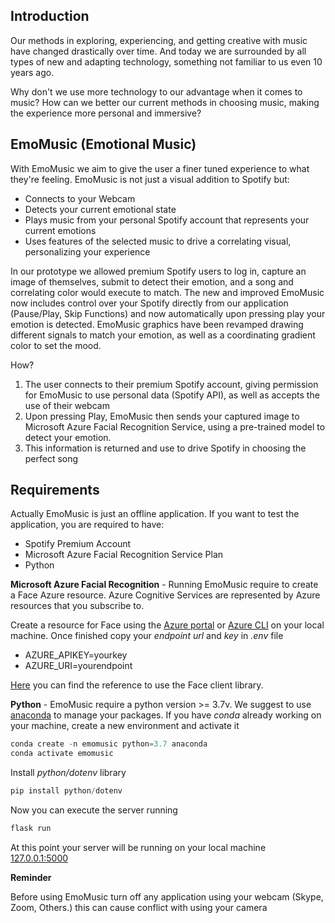 ## Introduction

Our methods in exploring, experiencing, and getting creative with music have changed drastically over time. And today we are surrounded by all types of new and adapting technology, something not familiar to us even 10 years ago.

Why don't we use more technology to our advantage when it comes to music? How can we better our current methods in choosing music, making the experience more personal and immersive?

## EmoMusic (Emotional Music)

With EmoMusic we aim to give the user a finer tuned experience to what they're feeling. EmoMusic is not just a visual addition to Spotify but:

- Connects to your Webcam
- Detects your current emotional state
- Plays music from your personal Spotify account that represents your current emotions
- Uses features of the selected music to drive a correlating visual, personalizing your experience

In our prototype we allowed premium Spotify users to log in, capture an image of themselves, submit to detect their emotion, and a song and correlating color would execute to match. The new and improved EmoMusic now includes control over your Spotify directly from our application (Pause/Play, Skip Functions) and now automatically upon pressing play your emotion is detected. EmoMusic graphics have been revamped drawing different signals to match your emotion, as well as a coordinating gradient color to set the mood.

How?

1. The user connects to their premium Spotify account, giving permission for EmoMusic to use personal data (Spotify API), as well as accepts the use of their webcam
2. Upon pressing Play, EmoMusic then sends your captured image to Microsoft Azure Facial Recognition Service, using a pre-trained model to detect your emotion.
3. This information is returned and use to drive Spotify in choosing the perfect song

## Requirements

Actually EmoMusic is just an offline application. If you want to test the application, you are required to have:

- Spotify Premium Account
- Microsoft Azure Facial Recognition Service Plan
- Python


**Microsoft Azure Facial Recognition** - Running EmoMusic require to create a Face Azure resource. Azure Cognitive Services are represented by Azure resources that you subscribe to.

Create a resource for Face using the [Azure portal](https://docs.microsoft.com/en-us/azure/cognitive-services/cognitive-services-apis-create-account?tabs=multiservice%2Clinux) or [Azure CLI](https://docs.microsoft.com/en-us/azure/cognitive-services/cognitive-services-apis-create-account-cli?tabs=linux) on your local machine. Once finished copy your *endpoint url* and *key* in *.env* file

- AZURE_APIKEY=yourkey
- AZURE_URI=yourendpoint


[Here](https://docs.microsoft.com/en-us/azure/cognitive-services/Face/Quickstarts/client-libraries?pivots=programming-language-python&tabs=linux#prerequisites) you can find the reference to use the Face client library.

**Python** - EmoMusic require a python version >= 3.7v. We suggest to use [anaconda](https://www.anaconda.com/products/enterprise) to manage your packages. If you have *conda* already working on your machine, create a new environment and activate it


 ```python
 conda create -n emomusic python=3.7 anaconda
 conda activate emomusic
 ```

 Install *python/dotenv* library

 ```python
 pip install python/dotenv
 ```

 Now you can execute the server running

 ```python
flask run
 ```

At this point your server will be running on your local machine [127.0.0.1:5000](127.0.0.1:5000)

**Reminder**

Before using EmoMusic turn off any application using your webcam (Skype, Zoom, Others.) this can cause conflict with using your camera
